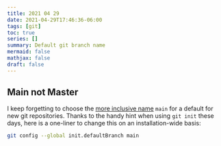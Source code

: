 ```yaml
---
title: 2021 04 29
date: 2021-04-29T17:46:36-06:00
tags: [git]
toc: true
series: []
summary: Default git branch name
mermaid: false
mathjax: false
draft: false
---
```


## Main not Master

I keep forgetting to choose the [more inclusive name](https://github.com/github/renaming) `main` for a default for new git repositories. Thanks to the handy hint when using `git init` these days, here is a one-liner to change this on an installation-wide basis:

```sh
git config --global init.defaultBranch main
```
